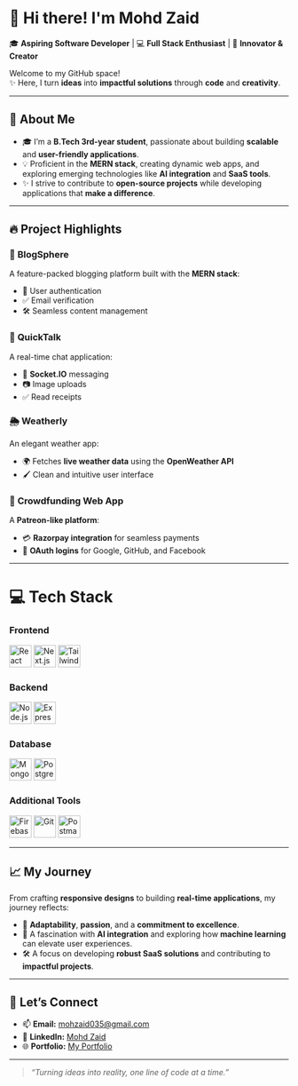 # 👋 Hi there! I'm **Mohd Zaid**  
🎓 **Aspiring Software Developer** | 💻 **Full Stack Enthusiast** | 🌟 **Innovator & Creator**

Welcome to my GitHub space!  
✨ Here, I turn **ideas** into **impactful solutions** through **code** and **creativity**.

---

## 🚀 About Me  

- 🎓 I’m a **B.Tech 3rd-year student**, passionate about building **scalable** and **user-friendly applications**.  
- 💡 Proficient in the **MERN stack**, creating dynamic web apps, and exploring emerging technologies like **AI integration** and **SaaS tools**.  
- ✨ I strive to contribute to **open-source projects** while developing applications that **make a difference**.

---

## 🔥 Project Highlights  

### 📝 **BlogSphere**  
A feature-packed blogging platform built with the **MERN stack**:  
- 🔑 User authentication  
- ✅ Email verification  
- 🛠️ Seamless content management  

### 💬 **QuickTalk**  
A real-time chat application:  
- 🔄 **Socket.IO** messaging  
- 📷 Image uploads  
- ✅ Read receipts  

### 🌦️ **Weatherly**  
An elegant weather app:  
- 🌍 Fetches **live weather data** using the **OpenWeather API**  
- 🖌️ Clean and intuitive user interface  

### 🤝 **Crowdfunding Web App**  
A **Patreon-like platform**:  
- 💳 **Razorpay integration** for seamless payments  
- 🔐 **OAuth logins** for Google, GitHub, and Facebook  

---

# 💻 Tech Stack  

### **Frontend**  
<img src="https://cdn.jsdelivr.net/gh/devicons/devicon/icons/react/react-original.svg" alt="React" width="40" height="40" />  <img src="https://cdn.jsdelivr.net/gh/devicons/devicon/icons/nextjs/nextjs-original.svg" alt="Next.js" width="40" height="40" />  <img src="https://cdn.jsdelivr.net/gh/devicons/devicon/icons/tailwindcss/tailwindcss-plain.svg" alt="TailwindCSS" width="40" height="40" />  

### **Backend**  
<img src="https://cdn.jsdelivr.net/gh/devicons/devicon/icons/nodejs/nodejs-original.svg" alt="Node.js" width="40" height="40" />  
<img src="https://cdn.jsdelivr.net/gh/devicons/devicon/icons/express/express-original.svg" alt="Express.js" width="40" height="40" />  

### **Database**  
<img src="https://cdn.jsdelivr.net/gh/devicons/devicon/icons/mongodb/mongodb-original.svg" alt="MongoDB" width="40" height="40" />  <img src="https://cdn.jsdelivr.net/gh/devicons/devicon/icons/postgresql/postgresql-original.svg" alt="PostgreSQL" width="40" height="40" />  

### **Additional Tools**  
<img src="https://cdn.jsdelivr.net/gh/devicons/devicon/icons/firebase/firebase-plain.svg" alt="Firebase" width="40" height="40" />  <img src="https://cdn.jsdelivr.net/gh/devicons/devicon/icons/git/git-original.svg" alt="Git" width="40" height="40" />  <img src="https://cdn.jsdelivr.net/gh/devicons/devicon/icons/postman/postman-plain.svg" alt="Postman" width="40" height="40" />  


---

## 📈 My Journey  

From crafting **responsive designs** to building **real-time applications**, my journey reflects:  
- 🌟 **Adaptability**, **passion**, and a **commitment to excellence**.  
- 🤖 A fascination with **AI integration** and exploring how **machine learning** can elevate user experiences.  
- 🛠️ A focus on developing **robust SaaS solutions** and contributing to **impactful projects**.  

---

## 🌟 Let’s Connect  

- 📫 **Email:** [mohzaid035@gmail.com](mailto:mohzaid035@gmail.com)  
- 💼 **LinkedIn:** [Mohd Zaid](https://www.linkedin.com/in/moh-zaid-9121ab268/)  
- 🌐 **Portfolio:** [My Portfolio](https://gitzaidhub.github.io/Portfolio/)  

---

> *“Turning ideas into reality, one line of code at a time.”*  
